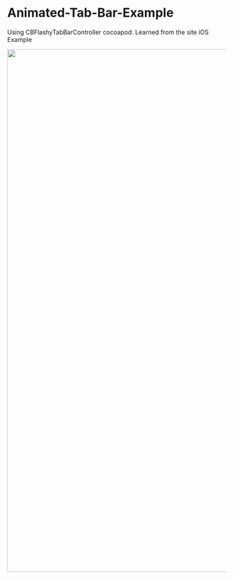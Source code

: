 # Animated-Tab-Bar-Example
Using CBFlashyTabBarController cocoapod. Learned from the site iOS Example

<img src="https://user-images.githubusercontent.com/15641201/52597357-9884ce80-2e07-11e9-8633-41ce918e4c31.gif" width="600" height="1200">
